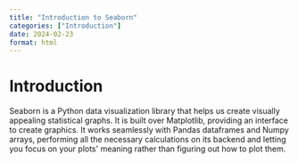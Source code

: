 ```yaml
---
title: "Introduction to Seaborn"
categories: ["Introduction"]
date: 2024-02-23
format: html
---
```


# Introduction

Seaborn is a Python data visualization library that helps us create visually appealing statistical graphs. It is built over Matplotlib, providing an interface to create graphics. It works seamlessly with Pandas dataframes and Numpy arrays, performing all the necessary calculations on its backend and letting you focus on your plots' meaning rather than figuring out how to plot them.